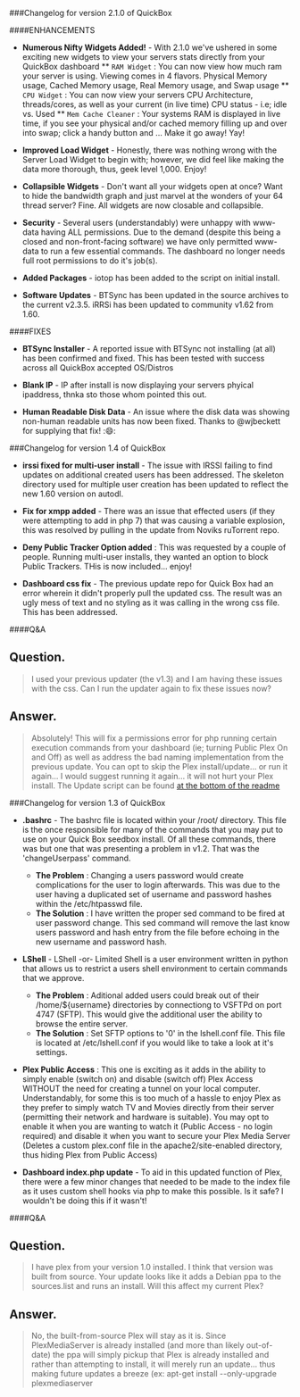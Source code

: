 ###Changelog for version 2.1.0 of QuickBox

####ENHANCEMENTS

  * __Numerous Nifty Widgets Added!__ - With 2.1.0 we've ushered in some exciting new widgets to view your servers stats directly from your QuickBox dashboard
    ** ``RAM Widget`` : You can now view how much ram your server is using. Viewing comes in 4 flavors. Physical Memory usage, Cached Memory usage, Real Memory usage, and Swap usage
    ** ``CPU Widget`` : You can now view your servers CPU Architecture, threads/cores, as well as your current (in live time) CPU status - i.e; idle vs. Used
    ** ``Mem Cache Cleaner`` : Your systems RAM is displayed in live time, if you see your physical and/or cached memory filling up and over into swap; click a handy button and ... Make it go away! Yay!

  * __Improved Load Widget__ - Honestly, there was nothing wrong with the Server Load Widget to begin with; however, we did feel like making the data more thorough, thus, geek level 1,000. Enjoy!

  * __Collapsible Widgets__  - Don't want all your widgets open at once? Want to hide the bandwidth graph and just marvel at the wonders of your 64 thread server? Fine. All widgets are now closable and collapsible.

  * __Security__ - Several users (understandably) were unhappy with www-data having ALL permissions. Due to the demand (despite this being a closed and non-front-facing software) we have only permitted www-data to run a few essential commands. The dashboard no longer needs full root permissions to do it's job(s).

  * __Added Packages__ - iotop has been added to the script on initial install.

  * __Software Updates__ - BTSync has been updated in the source archives to the current v2.3.5. iRRSi has been updated to community v1.62 from 1.60.

####FIXES

  * __BTSync Installer__ - A reported issue with BTSync not installing (at all) has been confirmed and fixed. This has been tested with success across all QuickBox accepted OS/Distros

  * __Blank IP__ - IP after install is now displaying your servers phyical ipaddress, thnka sto those whom pointed this out.

  * __Human Readable Disk Data__ - An issue where the disk data was showing non-human readable units has now been fixed. Thanks to @wjbeckett for supplying that fix! ::smile::


###Changelog for version 1.4 of QuickBox

  * __irssi fixed for multi-user install__ - The issue with IRSSI failing to find updates on additional created users has been addressed. The skeleton directory used for multiple user creation has been updated to reflect the new 1.60 version on autodl.

  * __Fix for xmpp added__ - There was an issue that effected users (if they were attempting to add in php 7) that was causing a variable explosion, this was resolved by pulling in the update from Noviks ruTorrent repo.

  * __Deny Public Tracker Option added__  : This was requested by a couple of people. Running multi-user installs, they wanted an option to block Public Trackers. THis is now included... enjoy!

  * __Dashboard css fix__ - The previous update repo for Quick Box had an error wherein it didn't properly pull the updated css. The result was an ugly mess of text and no styling as it was calling in the wrong css file. This has been addressed.

####Q&A

  Question.
  ---
  >I used your previous updater (the v1.3) and I am having these issues with the css. Can I run the updater again to fix these issues now?

  Answer.
  ---
  >Absolutely! This will fix a permissions error for php running certain execution commands from your dashboard (ie; turning Public Plex On and Off) as well as address the bad naming implementation from the previous update. You can opt to skip the Plex install/update... or run it again... I would suggest running it again... it will not hurt your Plex install. The Update script can be found [at the bottom of the readme](https://github.com/JMSDOnline/quick-box#update-to-quick-box-version-13)


###Changelog for version 1.3 of QuickBox

  * __.bashrc__ - The bashrc file is located within your /root/ directory. This file is the once responsible for many of the commands that you may put to use on your Quick Box seedbox install. Of all these commands, there was but one that was presenting a problem in v1.2. That was the 'changeUserpass' command.
    * __The Problem__   : Changing a users password would create complications for the user to login afterwards. This was due to the user having a duplicated set of username and password hashes within the /etc/htpasswd file.
    * __The Solution__  : I have written the proper sed command to be fired at user password change. This sed command will remove the last know users password and hash entry from the file before echoing in the new username and password hash.

  * __LShell__ - LShell -or- Limited Shell is a user environment written in python that allows us to restrict a users shell environment to certain commands that we approve.
    * __The Problem__   : Aditional added users could break out of their /home/${username} directories by connectiong to VSFTPd on port 4747 (SFTP). This would give the additional user the ability to browse the entire server.
    * __The Solution__  : Set SFTP options to '0' in the lshell.conf file. This file is located at /etc/lshell.conf if you would like to take a look at it's settings.

  * __Plex Public Access__  : This one is exciting as it adds in the ability to simply enable (switch on) and disable (switch off) Plex Access WITHOUT the need for creating a tunnel on your local computer. Understandably, for some this is too much of a hassle to enjoy Plex as they prefer to simply watch TV and Movies directly from their server (permitting their network and hardware is suitable). You may opt to enable it when you are wanting to watch it (Public Access - no login required) and disable it when you want to secure your Plex Media Server (Deletes a custom plex.conf file in the apache2/site-enabled directory, thus hiding Plex from Public Access)

  * __Dashboard index.php update__ - To aid in this updated function of Plex, there were a few minor changes that needed to be made to the index file as it uses custom shell hooks via php to make this possible. Is it safe? I wouldn't be doing this if it wasn't!

####Q&A

  Question.
  ---
  >I have plex from your version 1.0 installed. I think that version was built from source. Your update looks like it adds a Debian ppa to the sources.list and runs an install. Will this affect my current Plex?

  Answer.
  ---
  >No, the built-from-source Plex will stay as it is. Since PlexMediaServer is already installed (and more than likely out-of-date) the ppa will simply pickup that Plex is already installed and rather than attempting to install, it will merely run an update... thus making future updates a breeze (ex: apt-get install --only-upgrade plexmediaserver
